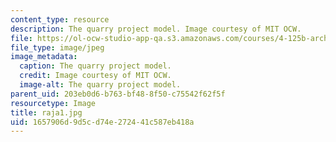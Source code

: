 ```yaml
---
content_type: resource
description: The quarry project model. Image courtesy of MIT OCW.
file: https://ol-ocw-studio-app-qa.s3.amazonaws.com/courses/4-125b-architecture-studio-building-in-landscapes-fall-2005/1657906d9d5cd74e272441c587eb418a_raja1.jpg
file_type: image/jpeg
image_metadata:
  caption: The quarry project model.
  credit: Image courtesy of MIT OCW.
  image-alt: The quarry project model.
parent_uid: 203eb0d6-b763-bf48-8f50-c75542f62f5f
resourcetype: Image
title: raja1.jpg
uid: 1657906d-9d5c-d74e-2724-41c587eb418a
---
```

